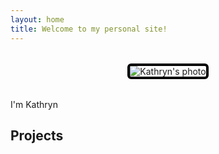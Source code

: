 ```yaml
---
layout: home
title: Welcome to my personal site!
---
```

<div style="display: flex; justify-content: center; margin: 2rem 0;">
  <img src="/assets/image/pfpgt.jpg" alt="Kathryn's photo" 
       style="border: 4px solid black; border-radius: 6px; max-width: 300px; height: auto;" />
</div>

 I'm Kathryn

## Projects
